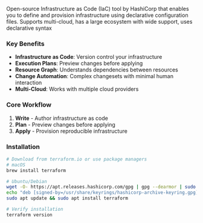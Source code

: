 Open-source Infrastructure as Code (IaC) tool by HashiCorp that enables you to define and provision infrastructure using declarative configuration files. Supports multi-cloud, has a large ecosystem with wide support, uses declarative syntax
### Key Benefits

- **Infrastructure as Code**: Version control your infrastructure
- **Execution Plans**: Preview changes before applying
- **Resource Graph**: Understands dependencies between resources
- **Change Automation**: Complex changesets with minimal human interaction
- **Multi-Cloud**: Works with multiple cloud providers

### Core Workflow

1. **Write** - Author infrastructure as code
2. **Plan** - Preview changes before applying
3. **Apply** - Provision reproducible infrastructure

### Installation

```bash
# Download from terraform.io or use package managers
# macOS
brew install terraform

# Ubuntu/Debian
wget -O- https://apt.releases.hashicorp.com/gpg | gpg --dearmor | sudo tee /usr/share/keyrings/hashicorp-archive-keyring.gpg
echo "deb [signed-by=/usr/share/keyrings/hashicorp-archive-keyring.gpg] https://apt.releases.hashicorp.com $(lsb_release -cs) main" | sudo tee /etc/apt/sources.list.d/hashicorp.list
sudo apt update && sudo apt install terraform

# Verify installation
terraform version
```
